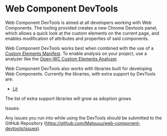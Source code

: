 # Web Component DevTools

Web Component DevTools is aimed at all developers working with Web Components. 
The tooling provided creates a new Chrome Devtools panel, which allows a quick look at the custom elements on the current page, and enables modification of attributes and properties of said components.

Web Component DevTools works best when combined with the use of a [Custom Elements Manifest](https://github.com/webcomponents/custom-elements-manifest). To enable analysis on your project, use a analyzer like the [Open-WC Custom Elements Analyzer](https://github.com/open-wc/custom-elements-manifest/tree/master/packages/analyzer)

Web Component DevTools also works with libraries built for developing Web Components. Currently the libraries, with extra support by DevTools are:

-   [Lit](https://github.com/lit/lit/)

The list of extra support libraries will grow as adoption grows

Issues:

Any issues you run into while using the DevTools should be submitted to the GitHub Repository (https://github.com/Matsuuu/web-component-devtools/issues).
